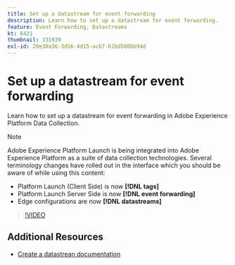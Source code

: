 ```yaml
---
title: Set up a datastream for event forwarding
description: Learn how to set up a datastream for event forwarding.
feature: Event Forwarding, Datastreams
kt: 6421
thumbnail: 331939
exl-id: 20e30a36-3d56-4d15-acb7-b1bd560bb94d
---
```

# Set up a datastream for event forwarding

Learn how to set up a datastream for event forwarding in Adobe Experience Platform Data Collection.

>[!NOTE]
>
>Adobe Experience Platform Launch is being integrated into Adobe Experience Platform as a suite of data collection technologies. Several terminology changes have rolled out in the interface which you should be aware of while using this content:
>
> * Platform Launch (Client Side) is now **[!DNL tags]** 
> * Platform Launch Server Side is now **[!DNL event forwarding]** 
> * Edge configurations are now **[!DNL datastreams]**

>[!VIDEO](https://video.tv.adobe.com/v/331939?quality=12&learn=on)

## Additional Resources

* [Create a datastrean documentation](https://experienceleague.adobe.com/docs/experience-platform/tags/event-forwarding/getting-started.html#create-a-datastream)
